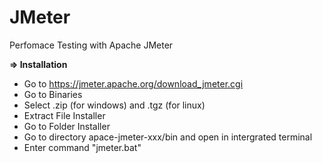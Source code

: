 # JMeter
Perfomace Testing with Apache JMeter

**=> Installation** 
- Go to https://jmeter.apache.org/download_jmeter.cgi
- Go to Binaries
- Select .zip (for windows) and .tgz (for linux)
- Extract File Installer
- Go to Folder Installer
- Go to directory apace-jmeter-xxx/bin and open in intergrated terminal
- Enter command "jmeter.bat"

